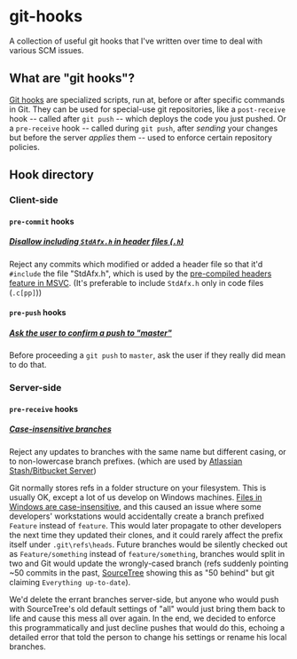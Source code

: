 # git-hooks
A collection of useful git hooks that I've written over time to deal with various SCM issues.

## What are "git hooks"?
[Git hooks](https://git-scm.com/book/en/v2/Customizing-Git-Git-Hooks) are specialized
scripts, run at, before or after specific commands in Git. They can be used for special-use
git repositories, like a `post-receive` hook -- called after `git push` -- which deploys
the code you just pushed. Or a `pre-receive` hook -- called during `git push`, after *sending*
your changes but before the server *applies* them -- used to enforce certain repository policies.

## Hook directory
### Client-side
#### `pre-commit` hooks
##### [**Disallow including `StdAfx.h` in header files (`.h`)**](pre-commit/dont-include-stdafx-in-headers.sh)
Reject any commits which modified or added a header file so that it'd `#include` the file "StdAfx.h",
which is used by the [pre-compiled headers feature in MSVC](https://msdn.microsoft.com/en-us/library/szfdksca.aspx).
(It's preferable to include `StdAfx.h` only in code files (`.c[pp]`))

#### `pre-push` hooks
##### [**Ask the user to confirm a push to "master"**](pre-push/prevent-push-to-protected-branch.sh)
Before proceeding a `git push` to `master`, ask the user if they really did mean to do that.

### Server-side
#### `pre-receive` hooks
##### [**Case-insensitive branches**](pre-receive/case-insensitive-branches.sh)
Reject any updates to branches with the same name but different casing, or to non-lowercase branch prefixes.
(which are used by [Atlassian Stash/Bitbucket Server](https://confluence.atlassian.com/bitbucketserver/using-branches-in-bitbucket-server-776639968.html#UsingbranchesinBitbucketServer-Configuringthebranchingmodel))

Git normally stores refs in a folder structure on your filesystem. This is usually OK, except a lot
of us develop on Windows machines. [Files in Windows are case-insensitive](http://superuser.com/a/165980/231123),
and this caused an issue where some developers' workstations would accidentally create a branch prefixed
`Feature` instead of `feature`. This would later propagate to other developers the next time they updated their
clones, and it could rarely affect the prefix itself under `.git\refs\heads`. Future branches would be silently
checked out as `Feature/something` instead of `feature/something`, branches would split in two and Git would
update the wrongly-cased branch (refs suddenly pointing ~50 commits in the past, [SourceTree](https://www.sourcetreeapp.com)
showing this as "50 behind" but git claiming `Everything up-to-date`).

We'd delete the errant branches server-side, but anyone who would push with SourceTree's old default settings
of "all" would just bring them back to life and cause this mess all over again. In the end, we decided to enforce
this programmatically and just decline pushes that would do this, echoing a detailed error that told the person to
change his settings or rename his local branches.
